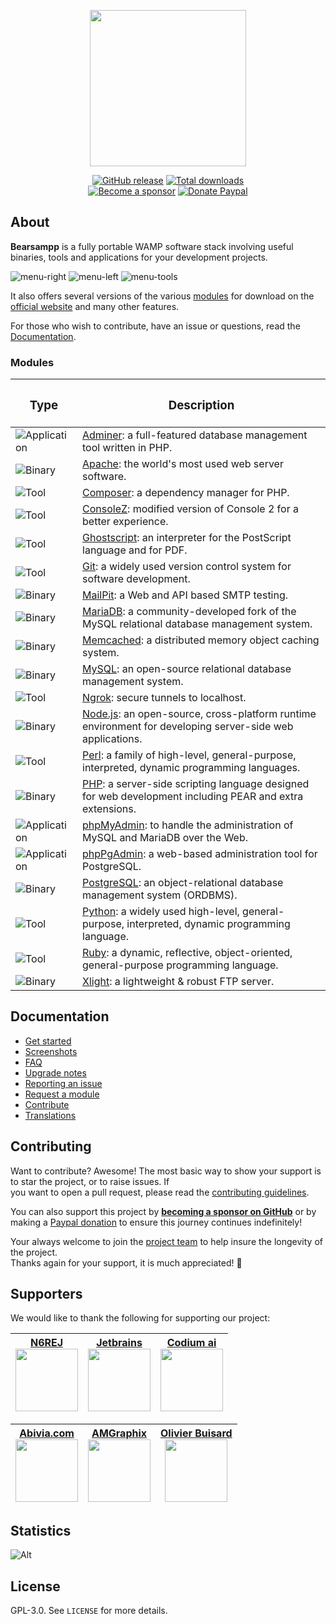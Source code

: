
<p align="center"><a href="https://bearsampp.com" target="_blank"><img width="250" src="https://bearsampp.com/images/logo/Bearsampp%20with%20text-stroked.png"></a></p>  

<p align="center">  
  <a href="https://github.com/Bearsampp/Bearsampp/releases/latest"><img src="https://img.shields.io/github/release/bearsampp/bearsampp.svg?style=flat-square" alt="GitHub release"></a>  
 <a href="https://github.com/Bearsampp/Bearsampp/releases"><img src="https://img.shields.io/github/downloads/bearsampp/bearsampp/total.svg?style=flat-square" alt="Total downloads"></a>  
 <br /><a href="https://github.com/sponsors/N6REJ"><img src="https://img.shields.io/badge/sponsor-N6REJ-181717.svg?logo=github&style=flat-square" alt="Become a sponsor"></a>  
 <a href="https://www.paypal.me/BearLeeAble"><img src="https://img.shields.io/badge/donate-paypal-00457c.svg?logo=paypal&style=flat-square" alt="Donate Paypal"></a>  
</p>  

## About

**Bearsampp** is a fully portable WAMP software stack involving useful binaries, tools and applications for your development projects.

![menu-right](https://github.com/user-attachments/assets/f58b3104-7732-402e-8599-0be47aab47c0)
![menu-left](https://github.com/user-attachments/assets/e235fdf4-dab2-4771-80dc-fb70519728b1)
![menu-tools](https://github.com/user-attachments/assets/2f18ea8c-373e-4064-b0eb-a6c70bf7468b)



It also offers several versions of the various [modules](https://bearsampp.com/module) for download on the  
[official website](https://bearsampp.com) and many other features.<br />

For those who wish to contribute, have an issue or questions, read the [Documentation](https://bearsampp.com/documentation).

### Modules

<!-- use
![Deprecated](https://img.shields.io/badge/Deprecated-red?style=flat-square&color=red) for deprecated items
![Application](https://img.shields.io/badge/Application-%23f89406?style=flat-square&color=%23f89406) for applications
![Binary](https://img.shields.io/badge/Binary-%234078c0?style=flat-square&color=%234078c0) for binaries
![Tool](https://img.shields.io/badge/Tool-%23468847?style=flat-square&color=%23468847) for tools
-->

| <h3>Type</h3>                                                                                        | <h3>Description</h3>                                                                                                                            |  
|------------------------------------------------------------------------------------------------------|-------------------------------------------------------------------------------------------------------------------------------------------------|  
| ![Application](https://img.shields.io/badge/Application-%23f89406?style=flat-square&color=%23f89406) | [Adminer](https://bearsampp.com/module/adminer): a full-featured database management tool written in PHP.                                       |  
| ![Binary](https://img.shields.io/badge/Binary-%234078c0?style=flat-square&color=%234078c0)           | [Apache](https://bearsampp.com/module/apache): the world's most used web server software.                                                       |  
| ![Tool](https://img.shields.io/badge/Tool-%23468847?style=flat-square&color=%23468847)               | [Composer](https://bearsampp.com/module/composer): a dependency manager for PHP.                                                                |  
| ![Tool](https://img.shields.io/badge/Tool-%23468847?style=flat-square&color=%23468847)               | [ConsoleZ](https://bearsampp.com/module/consolez): modified version of Console 2 for a better experience.                                       |  
| ![Tool](https://img.shields.io/badge/Tool-%23468847?style=flat-square&color=%23468847)               | [Ghostscript](https://bearsampp.com/module/ghostscript): an interpreter for the PostScript language and for PDF.                                |  
| ![Tool](https://img.shields.io/badge/Tool-%23468847?style=flat-square&color=%23468847)               | [Git](https://bearsampp.com/module/git): a widely used version control system for software development.                                         |  
| ![Binary](https://img.shields.io/badge/Binary-%234078c0?style=flat-square&color=%234078c0)           | [MailPit](https://bearsampp.com/module/mailpit): a Web and API based SMTP testing.                                                              |
| ![Binary](https://img.shields.io/badge/Binary-%234078c0?style=flat-square&color=%234078c0)           | [MariaDB](https://bearsampp.com/module/mariadb): a community-developed fork of the MySQL relational database management system.                 |  
| ![Binary](https://img.shields.io/badge/Binary-%234078c0?style=flat-square&color=%234078c0)           | [Memcached](https://bearsampp.com/module/memcached): a distributed memory object caching system.                                                |  
| ![Binary](https://img.shields.io/badge/Binary-%234078c0?style=flat-square&color=%234078c0)           | [MySQL](https://bearsampp.com/module/mysql): an open-source relational database management system.                                              |  
| ![Tool](https://img.shields.io/badge/Tool-%23468847?style=flat-square&color=%23468847)               | [Ngrok](https://bearsampp.com/module/ngrok): secure tunnels to localhost.                                                                       |  
| ![Binary](https://img.shields.io/badge/Binary-%234078c0?style=flat-square&color=%234078c0)           | [Node.js](https://bearsampp.com/module/nodejs): an open-source, cross-platform runtime environment for developing server-side web applications. 
| ![Tool](https://img.shields.io/badge/Tool-%23468847?style=flat-square&color=%23468847)               | [Perl](https://bearsampp.com/module/perl): a family of high-level, general-purpose, interpreted, dynamic programming languages.                 |  
| ![Binary](https://img.shields.io/badge/Binary-%234078c0?style=flat-square&color=%234078c0)           | [PHP](https://bearsampp.com/module/php): a server-side scripting language designed for web development including PEAR and extra extensions.     |  
| ![Application](https://img.shields.io/badge/Application-%23f89406?style=flat-square&color=%23f89406) | [phpMyAdmin](https://bearsampp.com/module/phpmyadmin): to handle the administration of MySQL and MariaDB over the Web.                          |  
| ![Application](https://img.shields.io/badge/Application-%23f89406?style=flat-square&color=%23f89406) | [phpPgAdmin](https://bearsampp.com/module/phppgadmin): a web-based administration tool for PostgreSQL.                                          |  
| ![Binary](https://img.shields.io/badge/Binary-%234078c0?style=flat-square&color=%234078c0)           | [PostgreSQL](https://bearsampp.com/module/postgresql): an object-relational database management system (ORDBMS).                                |  
| ![Tool](https://img.shields.io/badge/Tool-%23468847?style=flat-square&color=%23468847)               | [Python](https://bearsampp.com/module/python): a widely used high-level, general-purpose, interpreted, dynamic programming language.            |  
| ![Tool](https://img.shields.io/badge/Tool-%23468847?style=flat-square&color=%23468847)               | [Ruby](https://bearsampp.com/module/ruby): a dynamic, reflective, object-oriented, general-purpose programming language.                        |
| ![Binary](https://img.shields.io/badge/Binary-%234078c0?style=flat-square&color=%234078c0)           | [Xlight](https://bearsampp.com/module/xlight): a lightweight & robust FTP server.                                                               |
  

## Documentation

* [Get started](https://bearsampp.com/get-started)
* [Screenshots](https://bearsampp.com/screenshots)
* [FAQ](https://bearsampp.com/faq)
* [Upgrade notes](https://bearsampp.com/upgrade)
* [Reporting an issue](https://github.com/Bearsampp/Bearsampp/issues)
* [Request a module](https://bearsampp.com/request)
* [Contribute](https://bearsampp.com/contribute)
* [Translations](https://bearsampp.com/translations)

## Contributing

Want to contribute? Awesome! The most basic way to show your support is to star the project, or to raise issues. If  
you want to open a pull request, please read the [contributing guidelines](.github/CONTRIBUTING.md).

You can also support this project by [**becoming a sponsor on GitHub**](https://github.com/sponsors/N6REJ) or by  
making a [Paypal donation](https://www.paypal.me/BearLeeAble) to ensure this journey continues indefinitely!

Your always welcome to join the [project team](https://github.com/orgs/Bearsampp/teams) to help insure the longevity of the project.  
Thanks again for your support, it is much appreciated! :pray:

## Supporters

We would like to thank the following for supporting our project:


| <a href="https://github.n6rej.io">N6REJ<br><img src="https://avatars.githubusercontent.com/u/1850089?v=4" height="100px"/></a> | <a href="https://www.jetbrains.com/">Jetbrains<br> <img src="https://github.com/user-attachments/assets/20e6941a-1db6-4b88-a84b-c9df6749e210" height="100px"></a> |   <a href="https://codium.ai">Codium ai<br><img src="https://www.codium.ai/wp-content/uploads/2023/01/codium-logo.svg" height="100px" /></a> |
|------------------------------------------------------------------------------------------------------- |-----------------------------------------------------------------------------------------------------------------------------------------------------------------|------------------------------------------------------------------------------------------------------------------------------------------------------------------------------------------------------------|  

|<a href="https://foss.abivia.com/">Abivia.com<br><img src="https://github.com/Bearsampp/Bearsampp/assets/1850089/725323c2-8217-4a4c-ad20-a11225a696d6" height="100px"/></a>|<a href="https://www.am-graphix.com/">AMGraphix<br><img src="https://github.com/Bearsampp/Bearsampp/assets/1850089/189797db-4292-467d-9de0-898cde9338bc" height="100px"/></a>    | <a href="https://simplifyyourweb.com/" >Olivier Buisard<br><img src="https://user-images.githubusercontent.com/1850089/191779113-6218a5df-d06d-41b5-92f9-86a9563b4d09.png" height="100px" /> </a>  |  
|:---:|:--:|:--------------------------------------------------------------------------------------------------------------------------------------------------------------------------------------------------:|  

## Statistics
![Alt](https://repobeats.axiom.co/api/embed/c9ce2387f701a98fffe723eb85b330a440d56a63.svg "Repobeats analytics image")

## License

GPL-3.0. See `LICENSE` for more details.
